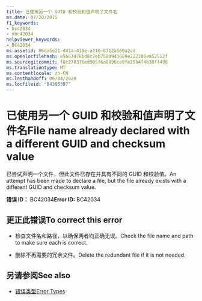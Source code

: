 ```yaml
---
title: 已使用另一个 GUID 和校验和值声明了文件名
ms.date: 07/20/2015
f1_keywords:
- bc42034
- vbc42034
helpviewer_keywords:
- BC42034
ms.assetid: 86da5e21-d41a-419e-a216-8712a560a2ad
ms.openlocfilehash: e5b67476bd8c7eb750a941689e222286ea52512f
ms.sourcegitcommit: f8c270376ed905f6a8896ce0fe25b4f4b38ff498
ms.translationtype: MT
ms.contentlocale: zh-CN
ms.lasthandoff: 06/04/2020
ms.locfileid: "84395397"
---
```

# <a name="file-name-already-declared-with-a-different-guid-and-checksum-value"></a><span data-ttu-id="dd60a-102">已使用另一个 GUID 和校验和值声明了文件名</span><span class="sxs-lookup"><span data-stu-id="dd60a-102">File name already declared with a different GUID and checksum value</span></span>
<span data-ttu-id="dd60a-103">已尝试声明一个文件，但此文件已存在并具有不同的 GUID 和校验值。</span><span class="sxs-lookup"><span data-stu-id="dd60a-103">An attempt has been made to declare a file, but the file already exists with a different GUID and checksum value.</span></span>  
  
 <span data-ttu-id="dd60a-104">**错误 ID：** BC42034</span><span class="sxs-lookup"><span data-stu-id="dd60a-104">**Error ID:** BC42034</span></span>  
  
## <a name="to-correct-this-error"></a><span data-ttu-id="dd60a-105">更正此错误</span><span class="sxs-lookup"><span data-stu-id="dd60a-105">To correct this error</span></span>  
  
- <span data-ttu-id="dd60a-106">检查文件名和路径，以确保两者均正确无误。</span><span class="sxs-lookup"><span data-stu-id="dd60a-106">Check the file name and path to make sure each is correct.</span></span>  
  
- <span data-ttu-id="dd60a-107">删除不再需要的冗余文件。</span><span class="sxs-lookup"><span data-stu-id="dd60a-107">Delete the redundant file if it is not needed.</span></span>  
  
## <a name="see-also"></a><span data-ttu-id="dd60a-108">另请参阅</span><span class="sxs-lookup"><span data-stu-id="dd60a-108">See also</span></span>

- [<span data-ttu-id="dd60a-109">错误类型</span><span class="sxs-lookup"><span data-stu-id="dd60a-109">Error Types</span></span>](../programming-guide/language-features/error-types.md)
